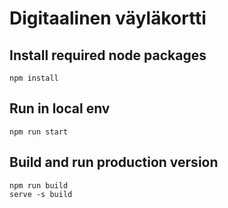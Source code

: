 # Digitaalinen väyläkortti

## Install required node packages

    npm install

## Run in local env

    npm run start

## Build and run production version

    npm run build
    serve -s build
